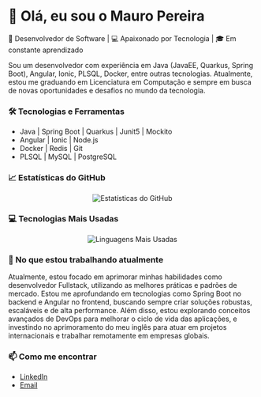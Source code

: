 # 👋 Olá, eu sou o Mauro Pereira

🚀 Desenvolvedor de Software | 💻 Apaixonado por Tecnologia | 🎓 Em constante aprendizado

Sou um desenvolvedor com experiência em Java (JavaEE, Quarkus, Spring Boot), Angular, Ionic, PLSQL, Docker, entre outras tecnologias. Atualmente, estou me graduando em Licenciatura em Computação e sempre em busca de novas oportunidades e desafios no mundo da tecnologia.

### 🛠 Tecnologias e Ferramentas
- Java | Spring Boot | Quarkus | Junit5 | Mockito
- Angular | Ionic | Node.js
- Docker | Redis | Git
- PLSQL | MySQL | PostgreSQL

### 📈 Estatísticas do GitHub
<p align="center">
  <img src="https://github-readme-stats.vercel.app/api?username=Mauro-Pereira&show_icons=true&theme=radical" alt="Estatísticas do GitHub" />
</p>

### 💻 Tecnologias Mais Usadas
<p align="center">
  <img src="https://github-readme-stats.vercel.app/api/top-langs/?username=Mauro-Pereira&layout=compact&theme=radical" alt="Linguagens Mais Usadas" />
</p>


### 🌱 No que estou trabalhando atualmente
Atualmente, estou focado em aprimorar minhas habilidades como desenvolvedor Fullstack, utilizando as melhores práticas e padrões de mercado. Estou me aprofundando em tecnologias como Spring Boot no backend e Angular no frontend, buscando sempre criar soluções robustas, escaláveis e de alta performance. Além disso, estou explorando conceitos avançados de DevOps para melhorar o ciclo de vida das aplicações, e investindo no aprimoramento do meu inglês para atuar em projetos internacionais e trabalhar remotamente em empresas globais.

### 📫 Como me encontrar
- [LinkedIn](https://www.linkedin.com/in/mauro-pereira1096)
- [Email](mailto:mauropereira1096@gmail.com)
